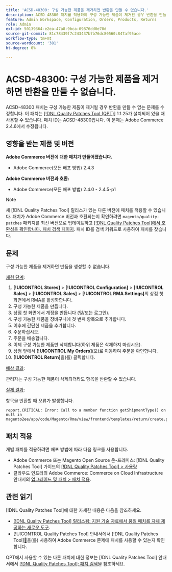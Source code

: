 ```yaml
---
title: 'ACSD-48300: 구성 가능한 제품을 제거하면 반환을 만들 수 없습니다.'
description: ACSD-48300 패치를 적용하여 구성 가능한 제품이 제거된 경우 반환을 만들 수 없는 Adobe Commerce 문제를 해결합니다.
feature: Admin Workspace, Configuration, Orders, Products, Returns
role: Admin
exl-id: 50139364-e2ea-47a8-9bca-09876dd0e70d
source-git-commit: 81c78439f7c243437b7b76dc80560c847af95ace
workflow-type: tm+mt
source-wordcount: '381'
ht-degree: 0%

---
```


# ACSD-48300: 구성 가능한 제품을 제거하면 반환을 만들 수 없습니다.

ACSD-48300 패치는 구성 가능한 제품이 제거될 경우 반환을 만들 수 없는 문제를 수정합니다. 이 패치는 [[!DNL Quality Patches Tool (QPT)]](https://experienceleague.adobe.com/en/docs/commerce-knowledge-base/kb/announcements/commerce-announcements/magento-quality-patches-released-new-tool-to-self-serve-quality-patches) 1.1.25가 설치되어 있을 때 사용할 수 있습니다. 패치 ID는 ACSD-48300입니다. 이 문제는 Adobe Commerce 2.4.6에서 수정됩니다.

## 영향을 받는 제품 및 버전

**Adobe Commerce 버전에 대한 패치가 만들어졌습니다.**

* Adobe Commerce(모든 배포 방법) 2.4.3

**Adobe Commerce 버전과 호환:**

* Adobe Commerce(모든 배포 방법) 2.4.0 - 2.4.5-p1

>[!NOTE]
>
>새 [!DNL Quality Patches Tool] 릴리스가 있는 다른 버전에 패치를 적용할 수 있습니다. 패치가 Adobe Commerce 버전과 호환되는지 확인하려면 `magento/quality-patches` 패키지를 최신 버전으로 업데이트하고 [[!DNL Quality Patches Tool]에서 호환성을 확인합니다. 패치 검색 페이지](https://experienceleague.adobe.com/tools/commerce-quality-patches/index.html). 패치 ID를 검색 키워드로 사용하여 패치를 찾습니다.

## 문제

구성 가능한 제품을 제거하면 반품을 생성할 수 없습니다.

<u>재현 단계</u>:

1. **[!UICONTROL Stores]** > **[!UICONTROL Configuration]** > **[!UICONTROL Sales]** > **[!UICONTROL Sales]** > **[!UICONTROL RMA Settings]**&#x200B;의 상점 첫 화면에서 RMA를 활성화합니다.
1. 구성 가능한 제품을 만듭니다.
1. 상점 첫 화면에서 계정을 만듭니다 (및/또는 로그인).
1. 구성 가능한 제품을 장바구니에 첫 번째 항목으로 추가합니다.
1. 이후에 간단한 제품을 추가합니다.
1. 주문하십시오.
1. 주문을 배송합니다.
1. 이제 구성 가능한 제품만 삭제합니다(하위 제품은 삭제하지 마십시오).
1. 상점 앞에서 **[!UICONTROL My Orders]**(으)로 이동하여 주문을 확인합니다.
1. **[!UICONTROL Return]**&#x200B;을(를) 클릭합니다.

<u>예상 결과</u>:

관리자는 구성 가능한 제품이 삭제되더라도 항목을 반환할 수 있습니다.

<u>실제 결과</u>:

항목을 반환할 때 오류가 발생합니다.

```
report.CRITICAL: Error: Call to a member function getShipmentType() on null in magento2ee/app/code/Magento/Rma/view/frontend/templates/return/create.phtml:52
```

## 패치 적용

개별 패치를 적용하려면 배포 방법에 따라 다음 링크를 사용합니다.

* Adobe Commerce 또는 Magento Open Source 온-프레미스: [!DNL Quality Patches Tool] 가이드의 [[!DNL Quality Patches Tool] > 사용량](/help/tools/quality-patches-tool/usage.md)
* 클라우드 인프라의 Adobe Commerce: Commerce on Cloud Infrastructure 안내서의 [업그레이드 및 패치 > 패치 적용](https://experienceleague.adobe.com/docs/commerce-cloud-service/user-guide/develop/upgrade/apply-patches.html).

## 관련 읽기

[!DNL Quality Patches Tool]에 대한 자세한 내용은 다음을 참조하세요.

* [[!DNL Quality Patches Tool] 릴리스됨: 지원 기술 자료에서 품질 패치를 자체 제공하는 새로운 도구](https://experienceleague.adobe.com/en/docs/commerce-knowledge-base/kb/announcements/commerce-announcements/magento-quality-patches-released-new-tool-to-self-serve-quality-patches).
* [!UICONTROL Quality Patches Tool] 안내서에서  [!DNL Quality Patches Tool][&#128279;](/help/tools/quality-patches-tool/patches-available-in-qpt/check-patch-for-magento-issue-with-magento-quality-patches.md)을(를) 사용하여 Adobe Commerce 문제에 패치를 사용할 수 있는지 확인합니다.


QPT에서 사용할 수 있는 다른 패치에 대한 정보는 [!DNL Quality Patches Tool] 안내서에서 [[!DNL Quality Patches Tool]: 패치 검색](https://experienceleague.adobe.com/tools/commerce-quality-patches/index.html)을 참조하세요.
